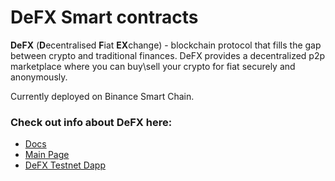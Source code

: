 # DeFX Smart contracts

**DeFX** (**D**ecentralised **F**iat **EX**change) - blockchain protocol that fills the gap between crypto and traditional finances. DeFX provides a decentralized p2p marketplace where you can buy\sell your crypto for fiat securely and anonymously.

Currently deployed on Binance Smart Chain.

### Check out info about DeFX here:
- [Docs](https://docs.defx.finance)
- [Main Page](https://defx.finance)
- [DeFX Testnet Dapp](https://testnet.defx.finance)